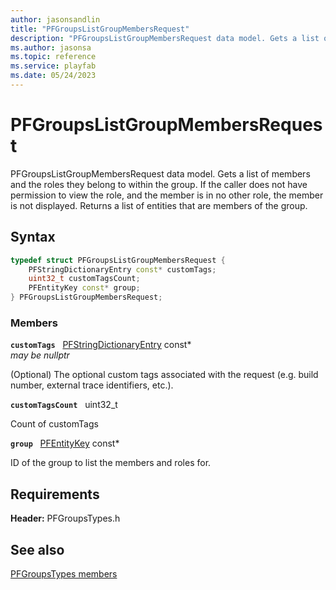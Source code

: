 ```yaml
---
author: jasonsandlin
title: "PFGroupsListGroupMembersRequest"
description: "PFGroupsListGroupMembersRequest data model. Gets a list of members and the roles they belong to within the group. If the caller does not have permission to view the role, and the member is in no other role, the member is not displayed. Returns a list of entities that are members of the group."
ms.author: jasonsa
ms.topic: reference
ms.service: playfab
ms.date: 05/24/2023
---
```


# PFGroupsListGroupMembersRequest  

PFGroupsListGroupMembersRequest data model. Gets a list of members and the roles they belong to within the group. If the caller does not have permission to view the role, and the member is in no other role, the member is not displayed. Returns a list of entities that are members of the group.  

## Syntax  
  
```cpp
typedef struct PFGroupsListGroupMembersRequest {  
    PFStringDictionaryEntry const* customTags;  
    uint32_t customTagsCount;  
    PFEntityKey const* group;  
} PFGroupsListGroupMembersRequest;  
```
  
### Members  
  
**`customTags`** &nbsp; [PFStringDictionaryEntry](../../pftypes/structs/pfstringdictionaryentry.md) const*  
*may be nullptr*  
  
(Optional) The optional custom tags associated with the request (e.g. build number, external trace identifiers, etc.).
  
**`customTagsCount`** &nbsp; uint32_t  
  
Count of customTags
  
**`group`** &nbsp; [PFEntityKey](../../pftypes/structs/pfentitykey-c.md) const*  
  
ID of the group to list the members and roles for.
  
  
## Requirements  
  
**Header:** PFGroupsTypes.h
  
## See also  
[PFGroupsTypes members](../pfgroupstypes_members.md)  

  
  

